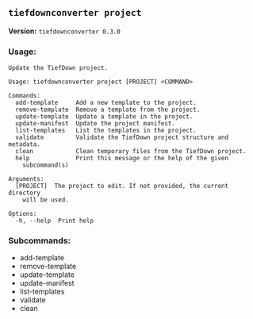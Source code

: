 ## `tiefdownconverter project`

**Version:** `tiefdownconverter 0.3.0`

### Usage:
```
Update the TiefDown project.

Usage: tiefdownconverter project [PROJECT] <COMMAND>

Commands:
  add-template     Add a new template to the project.
  remove-template  Remove a template from the project.
  update-template  Update a template in the project.
  update-manifest  Update the project manifest.
  list-templates   List the templates in the project.
  validate         Validate the TiefDown project structure and metadata.
  clean            Clean temporary files from the TiefDown project.
  help             Print this message or the help of the given
    subcommand(s)

Arguments:
  [PROJECT]  The project to edit. If not provided, the current directory
    will be used.

Options:
  -h, --help  Print help
```

### Subcommands:
- add-template
- remove-template
- update-template
- update-manifest
- list-templates
- validate
- clean

